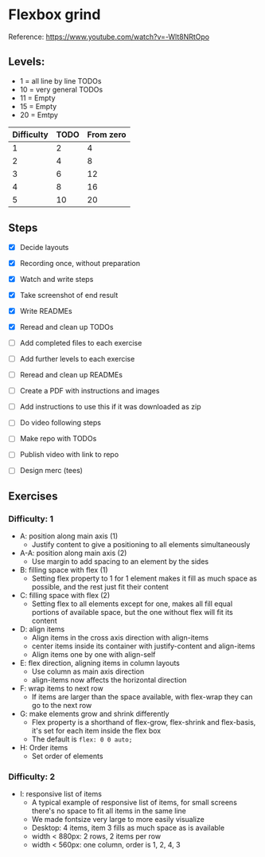 # Flexbox grind

Reference: https://www.youtube.com/watch?v=-Wlt8NRtOpo

## Levels:

- 1 = all line by line TODOs
- 10 = very general TODOs
- 11 = Empty
- 15 = Empty
- 20 = Emtpy

|Difficulty | TODO | From zero|
|---|---|---|
|1|2|4|
|2|4|8|
|3|6|12|
|4|8|16|
|5|10|20|

## Steps

- [x] Decide layouts
- [x] Recording once, without preparation
- [x] Watch and write steps
- [x] Take screenshot of end result
- [x] Write READMEs
- [x] Reread and clean up TODOs
- [ ] Add completed files to each exercise
- [ ] Add further levels to each exercise
- [ ] Reread and clean up READMEs
- [ ] Create a PDF with instructions and images
- [ ] Add instructions to use this if it was downloaded as zip
- [ ] Do video following steps
- [ ] Make repo with TODOs
- [ ] Publish video with link to repo
- [ ] Design merc (tees)


## Exercises

### Difficulty: 1

- A: position along main axis (1)
  - Justify content to give a positioning to all elements simultaneously
- A-A: position along main axis (2)
  - Use margin to add spacing to an element by the sides
- B: filling space with flex (1)
  - Setting flex property to 1 for 1 element makes it fill as much space as possible, and the rest just fit their content
- C: filling space with flex (2)
  - Setting flex to all elements except for one, makes all fill equal portions of available space, but the one without flex will fit its content
- D: align items
  - Align items in the cross axis direction with align-items
  - center items inside its container with justify-content and align-items
  - Align items one by one with align-self
- E: flex direction, aligning items in column layouts
  - Use column as main axis direction
  - align-items now affects the horizontal direction
- F: wrap items to next row
  - If items are larger than the space available, with flex-wrap they can go to the next row
- G: make elements grow and shrink differently
  - Flex property is a shorthand of flex-grow, flex-shrink and flex-basis, it's set for each item inside the flex box
  - The default is `flex: 0 0 auto;`
- H: Order items
  - Set order of elements

### Difficulty: 2

- I: responsive list of items
  - A typical example of responsive list of items, for small screens there's no space to fit all items in the same line
  - We made fontsize very large to more easily visualize
  - Desktop: 4 items, item 3 fills as much space as is available
  - width < 880px: 2 rows, 2 items per row
  - width < 560px: one column, order is 1, 2, 4, 3
